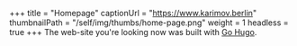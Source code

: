 +++
title = "Homepage"
captionUrl = "https://www.karimov.berlin"
thumbnailPath = "/self/img/thumbs/home-page.png"
weight = 1
headless = true
+++
The web-site you're looking now was built with [Go Hugo](https://gohugo.io/).